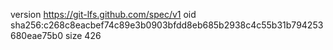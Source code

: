 version https://git-lfs.github.com/spec/v1
oid sha256:c268c8eacbef74c89e3b0903bfdd8eb685b2938c4c55b31b794253680eae75b0
size 426
